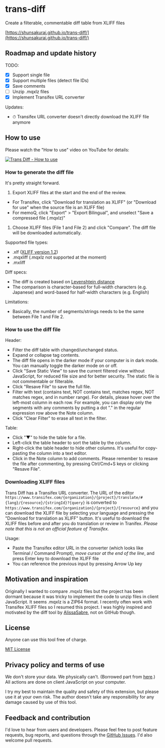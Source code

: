 # trans-diff

Create a filterable, commentable diff table from XLIFF files

[https://shunsakurai.github.io/trans-diff/](https://shunsakurai.github.io/trans-diff/)

## Roadmap and update history

TODO:
- [x] Support single file
- [x] Support multiple files (detect file IDs)
- [x] Save comments
- [ ] Unzip .mqxlz files
- [x] Implement Transifex URL converter

Updates:
- ⏱ Transifex URL converter doesn't directly download the XLIFF file anymore

## How to use

Please watch the "How to use" video on YouTube for details:

[![Trans Diff - How to use](https://img.youtube.com/vi/-zuSH3Bl_x0/0.jpg)](https://www.youtube.com/watch?v=-zuSH3Bl_x0)

### How to generate the diff file

It's pretty straight forward.
1. Export XLIFF files at the start and the end of the review.
  - For Transifex, click "Download for translation as XLIFF" (or "Download for use" when the source file is an XLIFF file)
  - For memoQ, click "Export" > "Export Bilingual", and unselect "Save a compressed file (.mqxlz)"
1. Choose XLIFF files (File 1 and File 2) and click "Compare". The diff file will be downloaded automatically.

Supported file types:

- .xlf ([XLIFF version 1.2](http://docs.oasis-open.org/xliff/v1.2/os/xliff-core.html))
- .mqxliff (.mqxlz not supported at the moment)
- .mxliff

Diff specs:

- The diff is created based on [Levenshtein distance](https://en.wikipedia.org/wiki/Levenshtein_distance)
- The comparison is character-based for full-width characters (e.g. Japanese) and word-based for half-width characters (e.g. English)

Limitations:

- Basically, the number of segments/strings needs to be the same between File 1 and File 2.

### How to use the diff file

Header:
- Filter the diff table with changed/unchanged status.
- Expand or collapse tag contents.
- The diff file opens in the darker mode if your computer is in dark mode. You can manually toggle the darker mode on or off.
- Click "Save Static View" to save the current filtered view without JavaScript, for reduced file size and for better security. The static file is not commentable or filterable.
- Click "Resave File" to save the full file.
- Filter with text (contains text, NOT contains text, matches regex, NOT matches regex, and in number range). For details, please hover over the left-most column in each row. For example, you can display only the segments with any comments by putting a dot "." in the regular expression row above the Note column.
- Click "Clear Filter" to erase all text in the filter.

Table:
- Click "▼" to hide the table for a file.
- Left-click the table header to sort the table by the column.
- Right-click the table header to hide other columns. It's useful for copy-pasting the column into a text editor.
- Click in the Note column to add comments. Please remember to resave the file after commenting, by pressing Ctrl/Cmd+S keys or clicking "Resave File".

### Downloading XLIFF files

Trans Diff has a Transifex URL converter. The URL of the editor `https://www.transifex.com/{organization}/{project}/translate/#{lang}/{resource}/{stringId}?{query}` is converted to `https://www.transifex.com/{organization}/{project}/{resource}` and you can download the XLIFF file by selecting your language and pressing the "Download for translation as XLIFF" button. It's useful to download the XLIFF files before and after you do translation or review in Tranifex. *Please note that this is not an official feature of Transifex.*

Usage:

- Paste the Transifex editor URL in the converter (which looks like Terminal / Command Prompt), *move cursor at the end of the line*, and press Enter key to download the XLIFF file
- You can reference the previous input by pressing Arrow Up key

## Motivation and inspiration

Originally I wanted to compare .mqxlz files but the project has been dormant because it was tricky to implement the code to unzip files in client JavaScript. It seems .mqxlz is a ZIP64 format.
I recently often work with Transifex XLIFF files so I resumed this project.
I was highly inspired and motivated by the diff tool by [AlissaSabre](https://github.com/AlissaSabre), not on GitHub though.

## License

Anyone can use this tool free of charge.

[MIT License](https://github.com/ShunSakurai/trans-diff/blob/master/LICENSE)

## Privacy policy and terms of use

We don't store your data. We physically can't. (Borrowed part from [here](https://github.com/amitg87/asana-chrome-plugin/wiki/Privacy-policy).) All actions are done on client JavaScript on your computer.

I try my best to maintain the quality and safety of this extension, but please use it at your own risk. The author doesn't take any responsibility for any damage caused by use of this tool.

## Feedback and contribution

I'd love to hear from users and developers.
Please feel free to post feature requests, bug reports, and questions through the [GitHub Issues](https://github.com/ShunSakurai/trans-diff/issues). I'd also welcome pull requests.